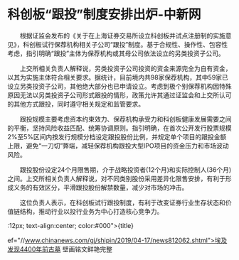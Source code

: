 # 科创板“跟投”制度安排出炉-中新网

　　根据证监会发布的《关于在上海证券交易所设立科创板并试点注册制的实施意见》，科创板试行保荐机构相关子公司“跟投”制度。基于合规性、操作性、包容性考虑，指引明确“跟投”主体为保荐机构或其母公司依法设立的另类投资子公司。

　　上交所相关负责人解释说，另类投资子公司投资的资金来源完全为自有资金，以其为实施主体符合相关要求。据统计，目前境内共98家保荐机构，其中59家已设立另类投资子公司，其他绝大部分也已申请设立。考虑到极个别保荐机构因特殊原因无法以另类投资子公司形式跟投的情形，政策允许其通过证监会和上交所认可的其他方式跟投，同时遵守相关规定和监管要求。

　　跟投规模主要考虑资本约束效力、保荐机构承受力和科创板健康发展需要之间的平衡，坚持风险收益匹配、统筹协调原则。指引明确，在首次公开发行股票规模2%至5%区间内按发行规模分档设定跟投股份比例，并规定单个项目的跟投金额上限，避免“一刀切”弊端，减轻保荐机构跟投大型IPO项目的资金压力和市场波动风险。

　　跟投股份设定24个月限售期，介于战略投资者(12个月)和实际控制人(36个月)之间。上交所相关负责人解释说，对不同类别股份采用差异化限售安排，有利于形成义务的有效区分，平滑跟投股份解禁数量，减少对市场的冲击。

　　这位负责人表示，在科创板试行跟投制度，有利于改变证券行业生存状态和价值链结构，推动行业以投行业务为中心打造核心竞争力。

:12px; text-align:center; color:#000">{title}

ef="//www.chinanews.com/gj/shipin/2019/04-17/news812062.shtml">埃及发现4400年前古墓 壁画铭文鲜艳完整
